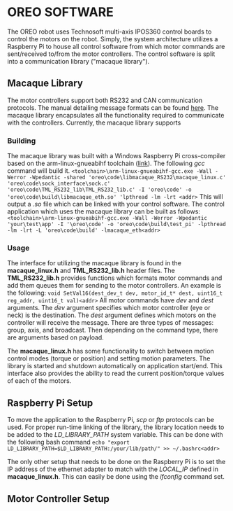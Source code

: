 # OREO SOFTWARE
The OREO robot uses Technosoft multi-axis IPOS360 control boards to control the motors on the robot. Simply, the system architecture utilizes a Raspberry Pi to house all control software from which motor commands are sent/received to/from the motor controllers. The control software is split into a communication library ("macaque library"). 

## Macaque Library
The motor controllers support both RS232 and CAN communication protocols. The manual detailing message formats can be found [here](https://www.technosoftmotion.com/ESM-um-html/index.html?tml_electronic_gearing_mode.htm). The macaque library encapsulates all the functionality required to communicate with the controllers. Currently, the macaque library supports 

### Building
The macaque library was built with a Windows Raspberry Pi cross-compiler based on the arm-linux-gnueabihf toolchain ([link](https://gnutoolchains.com/raspberry/)). The following *gcc* command will build it.
    `<toolchain>\arm-linux-gnueabihf-gcc.exe -Wall -Werror -Wpedantic -shared 'oreo\code\libmacaque_RS232\macaque_linux.c' 'oreo\code\sock_interface\sock.c' 'oreo\code\TML_RS232_lib\TML_RS232_lib.c' -I 'oreo\code' -o 'oreo\code\build\libmacaque_eth.so' 'lpthread -lm -lrt <addr>`
This will output a *.so* file which can be linked with your control software. The control application which uses the macaque library can be built as follows:
 ` <toolchain>\arm-linux-gnueabihf-gcc.exe -Wall -Werror -Wpedantic 'your\test\app' -I '\oreo\code' -o 'oreo\code\build\test_pi' -lpthread -lm -lrt -L 'oreo\code\build' -lmacaque_eth<addr>`

### Usage
The interface for utilizing the macaque library is found in the **macaque\_linux.h** and **TML\_RS232\_lib.h** header files. 
The **TML\_RS232\_lib.h** provides functions which formats motor commands and add them queues them for sending to the motor controllers. An example is the following: 
	`void SetVal16(dest_dev_t dev, motor_id_t* dest, uint16_t reg_addr, uint16_t val)<addr>`
All motor commands have *dev* and *dest* arguments. The *dev* argument specifies which motor controller (eye or neck) is the destination. The *dest* argument defines which motors on the controller will receive the message. There are three types of messages: group, axis, and broadcast. Then depending on the command type, there are arguments based on payload.

The **macaque\_linux.h** has some functionality to switch between motion control modes (torque or position) and setting motion parameters. The library is started and shutdown automatically on application start/end. This interface also provides the ability to read the current position/torque values of each of the motors.

## Raspberry Pi Setup
To move the application to the Raspberry Pi, *scp* or *ftp* protocols can be used. For proper run-time linking of the library, the library location needs to be added to the *LD\_LIBRARY\_PATH* system variable. This can be done with the following bash command
	`echo "export LD_LIBRARY_PATH=$LD_LIBRARY_PATH:/your/lib/path/" >> ~/.bashrc<addr>`

The only other setup that needs to be done on the Raspberry Pi is to set the IP address of the ethernet adapter to match with the *LOCAL_IP* defined in **macaque\_linux.h**. This can easily be done using the *ifconfig* command set.

## Motor Controller Setup
